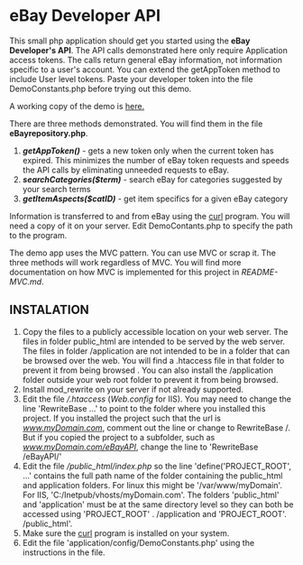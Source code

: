 # eBay Developer API 
This small php application should get you started using the **eBay Developer's API**. The API calls demonstrated here only require Application access tokens. The calls return
general eBay information, not information specific to a user's account. You can extend the getAppToken method to include User level tokens. Paste your developer token into the file DemoConstants.php before trying out this demo. 

A working copy of the demo is [here.](https://php-mvc.rickapps.com)

There are three methods demonstrated. You will find them in the file **eBayrepository.php**.

1. ***getAppToken()*** - gets a new token only when the current token has expired. This minimizes the number of eBay token requests and speeds the API calls by eliminating unneeded requests to eBay.
2. ***searchCategories($term)*** - search eBay for categories suggested by your search terms
3. ***getItemAspects($catID)*** - get item specifics for a given eBay category

Information is transferred to and from eBay using the [curl](https://curl.se/) program. You will need a copy of it on your server. Edit DemoContants.php to specify the path to the program.

The demo app uses the MVC pattern. You can use MVC or scrap it. The three methods will work regardless of MVC. You will find more documentation on how MVC is implemented for this project in  *README-MVC.md*.

## INSTALATION
1. Copy the files to a publicly accessible location on your web server. The files in folder public_html are intended to be served by the web server. The files in folder /application are not intended to be in a folder that can be browsed over the web. You will find a .htaccess file in that folder to prevent it from being browsed . You can also install the /application folder outside your web root folder to prevent it from being browsed. 
2. Install mod_rewrite on your server if not already supported.
3. Edit the file */.htaccess* (*Web.config* for IIS). You may need to change the line 'RewriteBase ...' to point to the folder where you installed this project. If you installed the project such that the url is *www.myDomain.com*, comment out the line or change to RewriteBase /. But if you copied the project to a subfolder, such as *www.myDomain.com/eBayAPI*, change the line to 'RewriteBase /eBayAPI/'
4. Edit the file */public_html/index.php* so the line 'define('PROJECT_ROOT', ...' contains the full path name of the folder containing the public_html and application folders. For linux this might be '/var/www/myDomain'. For IIS, 'C:/Inetpub/vhosts/myDomain.com'. The folders 'public_html' and 'application' must be at the same directory level so they can both be accessed using 'PROJECT_ROOT' . /application and 'PROJECT_ROOT'. /public_html'.
5. Make sure the [curl](https://curl.se/) program is installed on your system.
6. Edit the file 'application/config/DemoConstants.php' using the instructions in the file.
